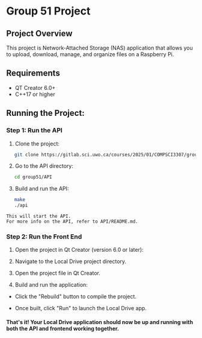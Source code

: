 # Group 51 Project

## Project Overview
This project is Network-Attached Storage (NAS) application that allows you to upload, download, manage, and organize files on a Raspberry Pi.

## Requirements

- QT Creator 6.0+
- C++17 or higher

## Running the Project:
### Step 1: Run the API
1. Clone the project:

```sh
   git clone https://gitlab.sci.uwo.ca/courses/2025/01/COMPSCI3307/group51.git
```


2. Go to the API directory:

```sh
   cd group51/API
```


3. Build and run the API:

```sh
   make
   ./api
```


    This will start the API. 
    For more info on the API, refer to API/README.md.

### Step 2: Run the Front End

1.  Open the project in Qt Creator (version 6.0 or later):

2. Navigate to the Local Drive project directory.

3.  Open the project file in Qt Creator.

4.  Build and run the application:

- Click the "Rebuild" button to compile the project.

- Once built, click "Run" to launch the Local Drive app.

#### That's it! Your Local Drive application should now be up and running with both the API and frontend working together.
